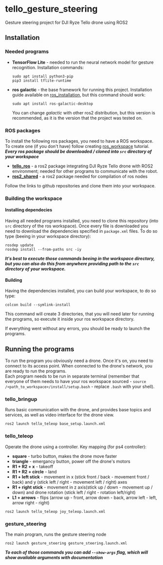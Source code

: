 # tello_gesture_steering
Gesture steering project for DJI Ryze Tello drone using ROS2

## Installation
### Needed programs
* **TensorFlow Lite** - needed to run the neural network model for gesture recognition. Installation commands:
  ```
  sudo apt install python3-pip
  pip3 install tflite-runtime
  ```
* **ros galactic** - the base framework for running this project. Installation guide available on [ros_installation], but this command should work:
  ```
  sudo apt install ros-galactic-desktop
  ```
  You can change *galactic* with other ros2 distribution, but this version is recommended, as it is the version that the project was tested on.

### ROS packages
To install the following ros packages, you need to have a ROS workspace. To create one (if you don't have) follow creating [ros_workspace] tutorial. <br>
***Every ros package should be downloaded / cloned into `src` directory of your workspace***
* **[tello_ros]** - a ros2 package integrating DJI Ryze Tello drone with ROS2 environment; needed for other programs to communicate with the robot.
* **[ros2_shared]** - a ros2 package needed for compilation of ros nodes

Follow the links to github repositories and clone them into your workspace.
### Building the workspace
#### Installing dependecies
Having all needed programs installed, you need to clone this repository (into `src` directory of the ros workspace). Once every file is downloaded you need to download the dependencies specified in `package.xml` files. To do so type (beeing in your workspace directory):
```
rosdep update
rosdep install --from-paths src -iy
```
***It's best to execute those commands beeing in the workspace directory, but you can also do this from anywhere providing path to the `src` directory of your workspace.***
#### Building
Having the dependencies installed, you can build your workspace, to do so type:
```
colcon build --symlink-install
```
This command will create 3 directories, that you will need later for running the programs, so execute it inside your ros workspace directory.

If everything went without any errors, you should be ready to launch the programs.

## Running the programs
To run the program you obviously need a drone. Once it's on, you need to connect to its access point. When connected to the drone's network, you are ready to run the programs.<br>
Each program needs to be run in separate terminal (remember that everyone of them needs to have your ros workspace sourced - `source /<path_to_workspace>/install/setup.bash` - replace `.bash` with your shell).

### tello_bringup
Runs basic communication with the drone, and provides base topics and services, as well as video interface for the drone view.
```
ros2 launch tello_teleop base_setup.launch.xml
```

### tello_teleop
Operate the drone using a controller. Key mapping (for ps4 controller):
- **square** -  turbo button, makes the drone move faster
- **triangle** - emergancy button, power off the drone's motors
- **R1 + R2 + x** - takeoff
- **R1 + R2 + circle** - land
- **R1 + left stick** - movement in x (stick front / back - movement front / back) and y (stick left / right - movement left / right) axes 
- **R1 + right stick** - movement in z axis(stick up / down - movement up / down) and drone rotation (stick left / right - rotation left/right)
- **L1 + arrows** - flips (arrow up - front, arrow down - back, arrow left - left, arrow right - right)

```
ros2 launch tello_teleop joy_teleop.launch.xml
```

### gesture_steering
The main program, runs the gesture steering node
```
ros2 launch gesture_steering gesture_steering.launch.xml
```

***To each of those commands you can add `--show-args` flag, which will show available arguments with documentation***




[ros_installation]: https://docs.ros.org/en/foxy/Installation.html
[ros_workspace]: https://docs.ros.org/en/foxy/Tutorials/Beginner-Client-Libraries/Creating-A-Workspace/Creating-A-Workspace.html
[tello_ros]: https://github.com/clydemcqueen/tello_ros
[ros2_shared]: https://github.com/ptrmu/ros2_shared